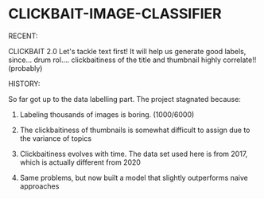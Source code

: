 # CLICKBAIT-IMAGE-CLASSIFIER
RECENT:

CLICKBAIT 2.0 Let's tackle text first! It will help us generate good labels, since... drum rol.... clickbaitiness of the title and thumbnail highly correlate!! (probably)





HISTORY:

So far got up to the data labelling part. The project stagnated because:
1) Labeling thousands of images is boring. (1000/6000)
2) The clickbaitiness of thumbnails is somewhat difficult to assign due to the variance of topics
3) Clickbaitiness evolves with time. The data set used here is from 2017, which is actually different from 2020


4) Same problems, but now built a model that slightly outperforms naive approaches

